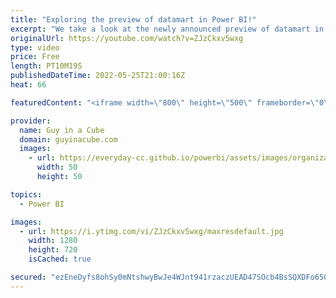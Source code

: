 ```yaml
---
title: "Exploring the preview of datamart in Power BI!"
excerpt: "We take a look at the newly announced preview of datamart in Power BI! A no code experience to build a relational database for analytics right inside Power BI!  Announcement Blog: https://powerbi.microsoft.com/blog/announcing-public-preview-of-datamart-in-power-bi/  Documentation: https://docs.microsoft.com/power-bi/transform-model/datamarts/datamarts-overview"
originalUrl: https://youtube.com/watch?v=ZJzCkxv5wxg
type: video
price: Free
length: PT10M19S
publishedDateTime: 2022-05-25T21:00:16Z
heat: 66

featuredContent: "<iframe width=\"800\" height=\"500\" frameborder=\"0\" src=\"https://www.youtube.com/embed/ZJzCkxv5wxg\" allow=\"accelerometer; autoplay; encrypted-media; gyroscope; picture-in-picture\" allowfullscreen></iframe>"

provider:
  name: Guy in a Cube
  domain: guyinacube.com
  images:
    - url: https://everyday-cc.github.io/powerbi/assets/images/organizations/guyinacube.com-50x50.jpg
      width: 50
      height: 50

topics:
  - Power BI

images:
  - url: https://i.ytimg.com/vi/ZJzCkxv5wxg/maxresdefault.jpg
    width: 1280
    height: 720
    isCached: true

secured: "ezEneDyfs8ohSy0mNtshwyBwJe4WJnt941rzaczUEAD47SOcb4BsSQXDFo650szO6ZGpVDAzuQglxbmCC99eyybbsp4NswxyI3qRVOWMWT4KbHv7XZAAp8Hk5R8ZzckGwgkrr6ZY2mKiqX/JX1yJQIoaL0+Jz/PN+UuWZEiyLA/2ZF1GMa1vanJKavGYZaiV9wE9/A28kAJ/WIt0Z6u4hZrvfVENQwfWHkCaPuYqnTqYZWglN2zj7ZKRLLH9L9+SE054uoFK2DBNux1tFdScR18vlOpMwlpsX4aLdwofj7twfX1KdZAJmAs7LKS3FHCSG2OXPWAHeLy7+y/+SvAtmSdTf+52CJE6k0tQgCCoGyW+4TFhV7oBqakTe9BXvUlgU6PpCnol88ofWf/k2S5yBZViGylcq5VB4R/M83yAc2Y=;faP29OL584SwHu/SuzGHFw=="
---
```


